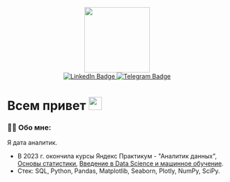 <div id="header" align="center">
  <img src="https://media1.giphy.com/media/v1.Y2lkPTc5MGI3NjExNDJkbHdxNDM0c3p1eTF1bnZwMGE5bGR2cHRoOW9sOTc0enBjdjdjayZlcD12MV9pbnRlcm5hbF9naWZfYnlfaWQmY3Q9Zw/cVtEtaDJr5ceEiWQZx/giphy.gif" width="150"/>
</div>

<div id="badges" align="center">
  <a href="https://www.linkedin.com/in/angelina-kotelnikova-602275148/">
    <img src="https://img.shields.io/badge/LinkedIn-blue?style=for-the-badge&logo=linkedin&logoColor=white" alt="LinkedIn Badge"/>
  </a>
  <a href="https://t.me/AngLucky">
    <img src="https://img.shields.io/badge/Telegram-blue?logo=telegram&logoColor=white&style=for-the-badge" alt="Telegram Badge"/>
  </a>
</div>

<div align="center">
  <img src="https://komarev.com/ghpvc/?username=ang-lucky&style=flat-square&color=blue" alt=""/>
</div>

<h1>
  Всем привет 
  <img src="https://media.giphy.com/media/hvRJCLFzcasrR4ia7z/giphy.gif" width="30px"/>
</h1>

### :woman_technologist: Обо мне:

Я дата аналитик. 

- В 2023 г. окончила курсы Яндекс Практикум - "Аналитик данных", [Основы статистики](https://stepik.org/cert/2052054), [Введение в Data Science и машинное обучение](https://stepik.org/cert/2132243). 
- Стек: SQL, Python, Pandas, Matplotlib, Seaborn, Plotly, NumPy, SciPy.
  
